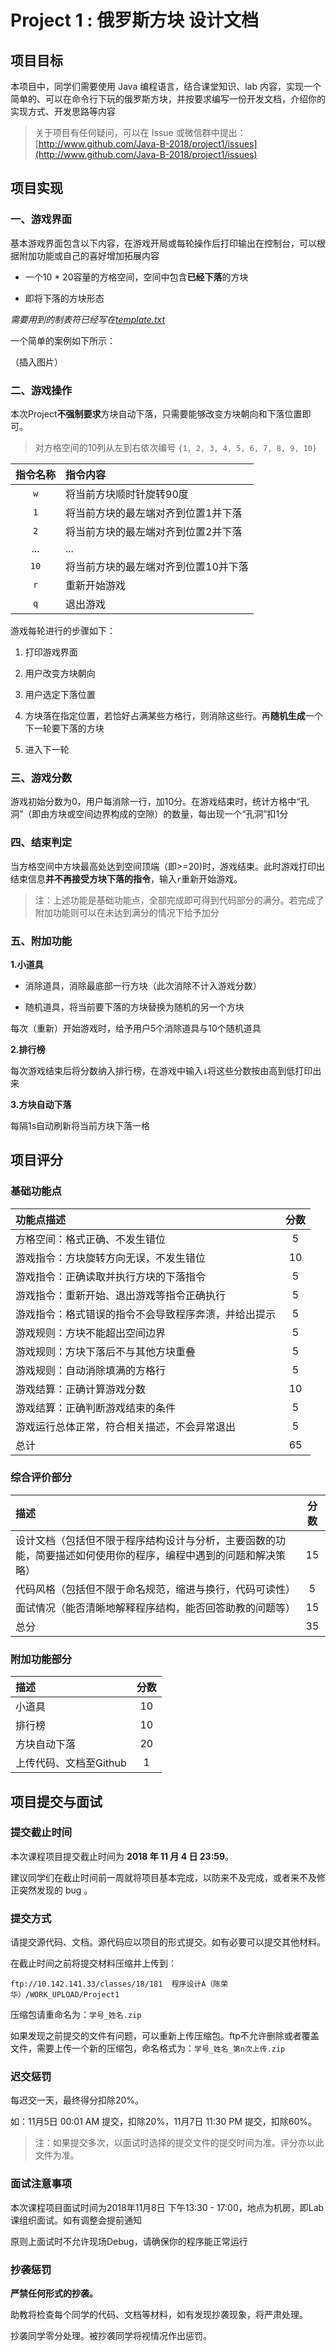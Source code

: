 # Project 1 : 俄罗斯方块 设计文档

## 项目目标
本项目中，同学们需要使用 Java 编程语言，结合课堂知识、lab 内容，实现一个简单的、可以在命令行下玩的俄罗斯方块，并按要求编写一份开发文档，介绍你的实现方式、开发思路等内容

>
>关于项目有任何疑问，可以在 Issue 或微信群中提出：
>[http://www.github.com/Java-B-2018/project1/issues](http://www.github.com/Java-B-2018/project1/issues)




## 项目实现

### 一、游戏界面

基本游戏界面包含以下内容，在游戏开局或每轮操作后打印输出在控制台，可以根据附加功能或自己的喜好增加拓展内容

 + 一个10 * 20容量的方格空间，空间中包含**已经下落**的方块
 
 + 即将下落的方块形态
 
*需要用到的制表符已经写在[template.txt](#)*

一个简单的案例如下所示：

（插入图片）



### 二、游戏操作

本次Project**不强制要求**方块自动下落，只需要能够改变方块朝向和下落位置即可。

>
>对方格空间的10列从左到右依次编号
>```{1, 2, 3, 4, 5, 6, 7, 8, 9, 10}```
>



|指令名称|指令内容|
|:-:|:-|
|```w```|将当前方块顺时针旋转90度|
|```1```|将当前方块的最左端对齐到位置1并下落|
|```2```|将当前方块的最左端对齐到位置2并下落|
|...|...|
|```10```|将当前方块的最左端对齐到位置10并下落|
|```r```|重新开始游戏|
|```q```|退出游戏|



游戏每轮进行的步骤如下：

1. 打印游戏界面

2. 用户改变方块朝向

3. 用户选定下落位置

3. 方块落在指定位置，若恰好占满某些方格行，则消除这些行。再**随机生成**一个下一轮要下落的方块

4. 进入下一轮



### 三、游戏分数

游戏初始分数为0，用户每消除一行，加10分。在游戏结束时，统计方格中“孔洞”（即由方块或空间边界构成的空隙）的数量，每出现一个“孔洞”扣1分


### 四、结束判定

当方格空间中方块最高处达到空间顶端（即>=20)时，游戏结束。此时游戏打印出结束信息**并不再接受方块下落的指令**，输入```r```重新开始游戏。



>
>注：上述功能是基础功能点，全部完成即可得到代码部分的满分。若完成了附加功能则可以在未达到满分的情况下给予加分
>

### 五、附加功能

**1.小道具**

+ 消除道具，消除最底部一行方块（此次消除不计入游戏分数）

+ 随机道具，将当前要下落的方块替换为随机的另一个方块

每次（重新）开始游戏时，给予用户5个消除道具与10个随机道具



**2.排行榜**

每次游戏结束后将分数纳入排行榜，在游戏中输入```i```将这些分数按由高到低打印出来



**3.方块自动下落**

每隔1s自动刷新将当前方块下落一格



## 项目评分

### 基础功能点

|功能点描述|分数|
|:-|:-:|
|方格空间：格式正确、不发生错位|5|
|游戏指令：方块旋转方向无误，不发生错位|10|
|游戏指令：正确读取并执行方块的下落指令|5|
|游戏指令：重新开始、退出游戏等指令正确执行|5|
|游戏指令：格式错误的指令不会导致程序奔溃，并给出提示|5|
|游戏规则：方块不能超出空间边界|5|
|游戏规则：方块下落后不与其他方块重叠|5|
|游戏规则：自动消除填满的方格行|5|
|游戏结算：正确计算游戏分数|10|
|游戏结算：正确判断游戏结束的条件|5|
|游戏运行总体正常，符合相关描述，不会异常退出|5|
|总计|65|


### 综合评价部分

|描述|分数|
|:-|:-:|
|设计文档（包括但不限于程序结构设计与分析，主要函数的功能，简要描述如何使用你的程序，编程中遇到的问题和解决策略）|15|
|代码风格（包括但不限于命名规范，缩进与换行，代码可读性）|5|
|面试情况（能否清晰地解释程序结构，能否回答助教的问题等）|15|
|总分|35|


### 附加功能部分

|描述|分数|
|:-|:-:|
|小道具|10|
|排行榜|10|
|方块自动下落|20|
|上传代码、文档至Github|1|


## 项目提交与面试

### 提交截止时间
本次课程项目提交截止时间为 **2018 年 11 月 4 日 23:59**。

建议同学们在截止时间前一周就将项目基本完成，以防来不及完成，或者来不及修正突然发现的 bug 。

### 提交方式
请提交源代码、文档。源代码应以项目的形式提交。如有必要可以提交其他材料。

在截止时间之前将提交材料压缩并上传到：

```
ftp://10.142.141.33/classes/18/181  程序设计A（陈荣华）/WORK_UPLOAD/Project1
```

压缩包请重命名为：```学号_姓名.zip```

如果发现之前提交的文件有问题，可以重新上传压缩包。ftp不允许删除或者覆盖文件，需要上传一个新的压缩包，命名格式为：```学号_姓名_第n次上传.zip```

### 迟交惩罚
每迟交一天，最终得分扣除20%。

如：11月5日 00:01 AM 提交，扣除20%，11月7日 11:30 PM 提交，扣除60%。

>
>注：如果提交多次，以面试时选择的提交文件的提交时间为准。评分亦以此文件为准。
>

### 面试注意事项
本次课程项目面试时间为2018年11月8日 下午13:30 - 17:00，地点为机房，即Lab课组织面试。如有调整会提前通知

原则上面试时不允许现场Debug，请确保你的程序能正常运行

### 抄袭惩罚

**严禁任何形式的抄袭。**

助教将检查每个同学的代码、文档等材料，如有发现抄袭现象，将严肃处理。

抄袭同学零分处理。被抄袭同学将视情况作出惩罚。
